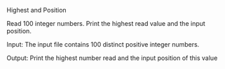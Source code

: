 Highest and Position


Read 100 integer numbers. Print the highest read value and the input position.

Input:
The input file contains 100 distinct positive integer numbers.

Output:
Print the highest number read and the input position of this value
